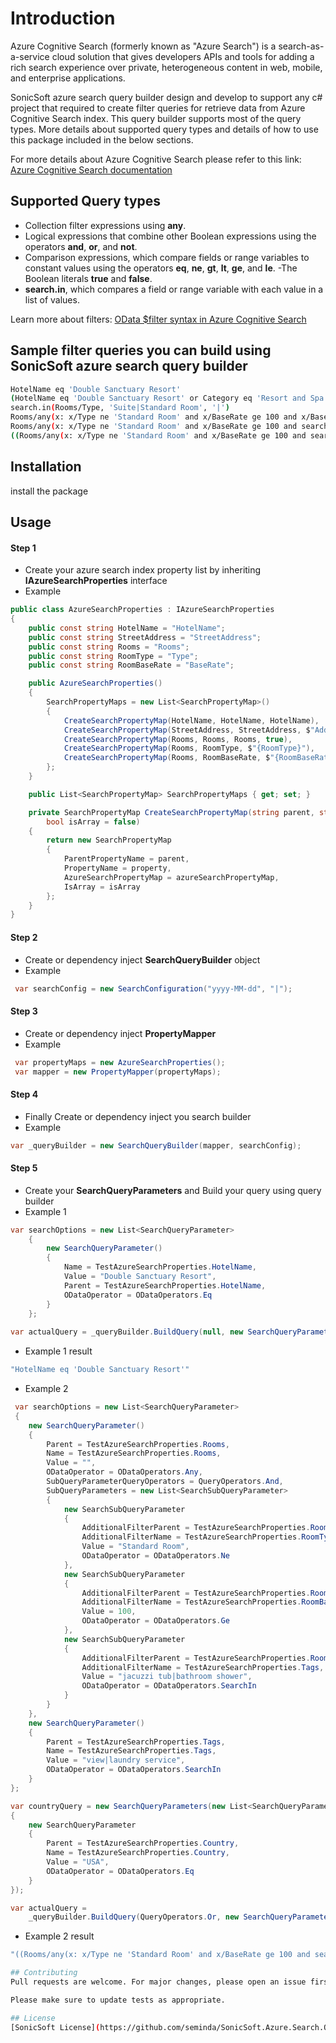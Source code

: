 # Introduction 

Azure Cognitive Search (formerly known as "Azure Search") is a search-as-a-service cloud solution that gives developers APIs and tools for adding a rich search experience over private, heterogeneous content in web, mobile, and enterprise applications.

SonicSoft azure search query builder design and develop to support any c# project that required to create  filter queries for retrieve data from  Azure Cognitive Search index. This query builder supports most of the query types. More details about supported query types and details of how to use this package included in the below sections.

For more details about Azure Cognitive Search please refer to this link: [Azure Cognitive Search documentation](https://docs.microsoft.com/en-us/azure/search/)  

## Supported Query types
- Collection filter expressions using **any**.
- Logical expressions that combine other Boolean expressions using the operators **and**, **or**, and **not**.
- Comparison expressions, which compare fields or range variables to constant values using the operators **eq**, **ne**, **gt**, **lt**, **ge**, and **le**. 
-The Boolean literals **true** and **false**.
- **search.in**, which compares a field or range variable with each value in a list of values.

Learn more about filters: [OData $filter syntax in Azure Cognitive Search](https://docs.microsoft.com/en-us/azure/search/search-query-odata-filter)

## Sample filter queries you can build using SonicSoft azure search query builder
```bash
HotelName eq 'Double Sanctuary Resort'
(HotelName eq 'Double Sanctuary Resort' or Category eq 'Resort and Spa')
search.in(Rooms/Type, 'Suite|Standard Room', '|')
Rooms/any(x: x/Type ne 'Standard Room' and x/BaseRate ge 100 and x/BaseRate le 200)
Rooms/any(x: x/Type ne 'Standard Room' and x/BaseRate ge 100 and search.in(x/Tags, 'jacuzzi tub|bathroom shower','|'))
((Rooms/any(x: x/Type ne 'Standard Room' and x/BaseRate ge 100 and search.in(x/Tags, 'jacuzzi tub|bathroom shower','|')) and search.in(Tags, 'view|laundry service', '|')) or Address/Country eq 'USA')
```
## Installation

install the package

## Usage

#### Step 1
- Create your azure search index property list by inheriting **IAzureSearchProperties** interface
- Example
```c#
public class AzureSearchProperties : IAzureSearchProperties
{
	public const string HotelName = "HotelName";
	public const string StreetAddress = "StreetAddress";
	public const string Rooms = "Rooms";
	public const string RoomType = "Type";
	public const string RoomBaseRate = "BaseRate";

	public AzureSearchProperties()
	{
		SearchPropertyMaps = new List<SearchPropertyMap>()
		{
			CreateSearchPropertyMap(HotelName, HotelName, HotelName),
			CreateSearchPropertyMap(StreetAddress, StreetAddress, $"Address/{StreetAddress}"),
			CreateSearchPropertyMap(Rooms, Rooms, Rooms, true),
			CreateSearchPropertyMap(Rooms, RoomType, $"{RoomType}"),
			CreateSearchPropertyMap(Rooms, RoomBaseRate, $"{RoomBaseRate}"),
		};
	}

	public List<SearchPropertyMap> SearchPropertyMaps { get; set; }

	private SearchPropertyMap CreateSearchPropertyMap(string parent, string property, string azureSearchPropertyMap,
		bool isArray = false)
	{
		return new SearchPropertyMap
		{
			ParentPropertyName = parent,
			PropertyName = property,
			AzureSearchPropertyMap = azureSearchPropertyMap,
			IsArray = isArray
		};
	}
}
```
#### Step 2
- Create or dependency inject **SearchQueryBuilder** object
- Example
```c#
 var searchConfig = new SearchConfiguration("yyyy-MM-dd", "|");
```
#### Step 3
- Create or dependency inject **PropertyMapper** 
- Example
```c#
 var propertyMaps = new AzureSearchProperties();
 var mapper = new PropertyMapper(propertyMaps);
```


#### Step 4
- Finally Create or dependency inject you search builder
- Example
```c#
var _queryBuilder = new SearchQueryBuilder(mapper, searchConfig);
```
#### Step 5
- Create your **SearchQueryParameters** and  Build your query using query builder
- Example 1
```c#
var searchOptions = new List<SearchQueryParameter>
	{
		new SearchQueryParameter()
		{
			Name = TestAzureSearchProperties.HotelName,
			Value = "Double Sanctuary Resort",
			Parent = TestAzureSearchProperties.HotelName,
			ODataOperator = ODataOperators.Eq
		}
	};
            
var actualQuery = _queryBuilder.BuildQuery(null, new SearchQueryParameters(searchOptions));
```
- Example 1 result
```bash
"HotelName eq 'Double Sanctuary Resort'"
```
- Example 2
```c#
 var searchOptions = new List<SearchQueryParameter>
 {
    new SearchQueryParameter()
    {
		Parent = TestAzureSearchProperties.Rooms,
		Name = TestAzureSearchProperties.Rooms,
		Value = "",
		ODataOperator = ODataOperators.Any,
		SubQueryParameterQueryOperators = QueryOperators.And,
		SubQueryParameters = new List<SearchSubQueryParameter>
		{
			new SearchSubQueryParameter
			{
				AdditionalFilterParent = TestAzureSearchProperties.Rooms,
				AdditionalFilterName = TestAzureSearchProperties.RoomType,
				Value = "Standard Room",
				ODataOperator = ODataOperators.Ne
			},
			new SearchSubQueryParameter
			{
				AdditionalFilterParent = TestAzureSearchProperties.Rooms,
				AdditionalFilterName = TestAzureSearchProperties.RoomBaseRate,
				Value = 100,
				ODataOperator = ODataOperators.Ge
			},
			new SearchSubQueryParameter
			{
				AdditionalFilterParent = TestAzureSearchProperties.Rooms,
				AdditionalFilterName = TestAzureSearchProperties.Tags,
				Value = "jacuzzi tub|bathroom shower",
				ODataOperator = ODataOperators.SearchIn
			}
		}
	},
	new SearchQueryParameter()
	{
		Parent = TestAzureSearchProperties.Tags,
		Name = TestAzureSearchProperties.Tags,
		Value = "view|laundry service",
		ODataOperator = ODataOperators.SearchIn
	}
};

var countryQuery = new SearchQueryParameters(new List<SearchQueryParameter>
{
	new SearchQueryParameter
	{
		Parent = TestAzureSearchProperties.Country,
		Name = TestAzureSearchProperties.Country,
		Value = "USA",
		ODataOperator = ODataOperators.Eq
	}
});

var actualQuery =
	_queryBuilder.BuildQuery(QueryOperators.Or, new SearchQueryParameters(searchOptions, QueryOperators.And), countryQuery);
```
- Example 2 result
```bash
"((Rooms/any(x: x/Type ne 'Standard Room' and x/BaseRate ge 100 and search.in(x/Tags, 'jacuzzi tub|bathroom shower','|')) and search.in(Tags, 'view|laundry service', '|')) or Address/Country eq 'USA')"

## Contributing
Pull requests are welcome. For major changes, please open an issue first to discuss what you would like to change.

Please make sure to update tests as appropriate.

## License
[SonicSoft License](https://github.com/seminda/SonicSoft.Azure.Search.Query.Builder/blob/master/LICENSE)